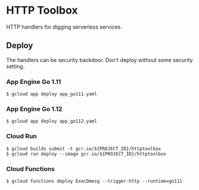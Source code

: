 # HTTP Toolbox

HTTP handlers for digging serverless services.


## Deploy

The handlers can be security backdoor.
Don't deploy without some security setting.

### App Engine Go 1.11

```
$ gcloud app deploy app_go111.yaml 
```

### App Engine Go 1.12

```
$ gcloud app deploy app_go112.yaml 
```

### Cloud Run

```
$ gcloud builds submit -t gcr.io/${PROJECT_ID}/httptoolbox 
$ gcloud run deploy --image gcr.io/${PROJECT_ID}/httptoolbox 
```

### Cloud Functions

```
$ gcloud functions deploy ExecDmesg --trigger-http --runtime=go111
```

